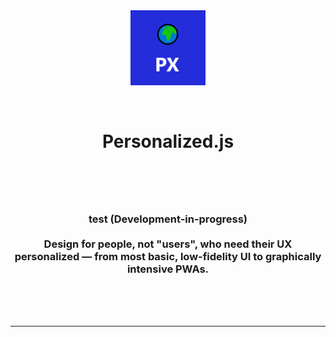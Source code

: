 <br>
<br>

<p align="center">
  <img width="120px" src="px.png">
</p>
<br>
<h1 align="center"><b>Personalized.js</b>
<br>
<br>
</h1>

<h3 align="center">
<br>
<br>
test 
(Development-in-progress) 
<br><br>
Design for people, not "users", who need their UX personalized — from most basic, low-fidelity UI to graphically intensive PWAs.
</h3>
<br>
<br>
<br>
<hr>
